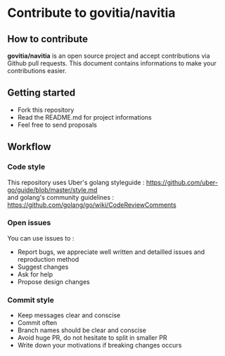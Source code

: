 # Contribute to govitia/navitia

## How to contribute

**govitia/navitia** is an open source project and accept contributions via Github pull requests.
This document contains informations to make your contributions easier.

## Getting started

* Fork this repository
* Read the README.md for project informations
* Feel free to send proposals

## Workflow

### Code style 

This repository uses Uber's golang styleguide : https://github.com/uber-go/guide/blob/master/style.md  
and golang's community guidelines : https://github.com/golang/go/wiki/CodeReviewComments 

### Open issues

You can use issues to : 
* Report bugs, we appreciate well written and detailled issues and reproduction method
* Suggest changes 
* Ask for help
* Propose design changes

### Commit style

* Keep messages clear and conscise
* Commit often
* Branch names should be clear and conscise
* Avoid huge PR, do not hesitate to split in smaller PR
* Write down your motivations if breaking changes occurs
